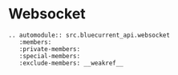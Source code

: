 # Websocket

```{eval-rst}
.. automodule:: src.bluecurrent_api.websocket
   :members:
   :private-members:
   :special-members:
   :exclude-members: __weakref__
```